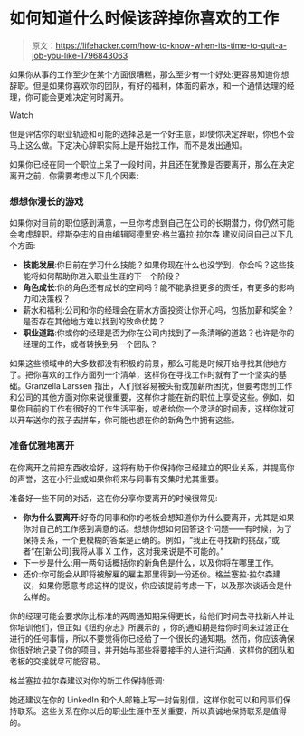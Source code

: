 # 如何知道什么时候该辞掉你喜欢的工作

> 原文：<https://lifehacker.com/how-to-know-when-its-time-to-quit-a-job-you-like-1796843063>

如果你从事的工作至少在某个方面很糟糕，那么至少有一个好处:更容易知道你想辞职。但是如果你喜欢你的团队，有好的福利，体面的薪水，和一个通情达理的经理，你可能会更难决定何时离开。

Watch

但是评估你的职业轨迹和可能的选择总是一个好主意，即使你决定辞职，你也不会马上这么做。下定决心辞职实际上是开始找工作，而不是发出通知。

如果你已经在同一个职位上呆了一段时间，并且还在犹豫是否要离开，那么在决定离开之前，你需要考虑以下几个因素:

### 想想你漫长的游戏

如果你对目前的职位感到满意，一旦你考虑到自己在公司的长期潜力，你仍然可能会考虑辞职。缪斯杂志的自由编辑阿德里安·格兰塞拉·拉尔森 建议问问自己以下几个方面:

*   **技能发展**:你目前在学习什么技能？如果你现在什么也没学到，你会吗？这些技能将如何帮助你进入职业生涯的下一个阶段？
*   **角色成长**:你的角色还有成长的空间吗？能不能承担更多的责任，有更多的影响力和决策权？
*   薪水和福利:公司和你的经理会在薪水方面投资让你开心吗，包括加薪和奖金？是否存在其他地方难以找到的致命优势？
*   **职业道路**:你或你的经理是否为你在公司内找到了一条清晰的道路？也许是你的经理的工作，或者转换到另一个团队？

如果这些领域中的大多数都没有积极的前景，那么可能是时候开始寻找其他地方了。把你喜欢的工作方面列一个清单，这样你在寻找工作时就有了一个坚实的基础。Granzella Larssen 指出，人们很容易被头衔或加薪所困扰，但要考虑到工作和公司的其他方面对你来说很重要，这样你才能在新的职位上享受这些。例如，如果你目前的工作有很好的工作生活平衡，或者给你一个灵活的时间表，这样你就可以开车送你的孩子去拼车，你可能也想在你的新角色中拥有这些。

### 准备优雅地离开

在你离开之前把东西收拾好，这将有助于你保持你已经建立的职业关系，并提高你的声誉，这在小行业或如果你将来与同事有交集时尤其重要。

准备好一些不同的对话，这在你分享你要离开的时候很常见:

*   **你为什么要离开**:好奇的同事和你的老板会想知道你为什么要离开，尤其是如果你对自己的工作感到满意的话。想想你想如何回答这个问题——有时候，为了保持关系，一个更模糊的答案是正确的。例如，“我正在寻找新的挑战，”或者“在[新公司]我将从事 X 工作，这对我来说是不可能的。”
*   下一步是什么:用一两句话概括你的新角色是什么，以及你将在哪里工作。
*   还价:你可能会从即将被解雇的雇主那里得到一份还价。格兰塞拉·拉尔森建议，如果你愿意考虑这样的提议，你应该提前考虑一下，以及那次谈话会是什么样的。

你的经理可能会要求你比标准的两周通知期呆得更长，给他们时间去寻找新人并让你培训他们，但正如《纽约杂志》所展示的 ，你的通知期是给你时间来过渡正在进行的任何事情，所以不要觉得你已经给了一个很长的通知期。然而，你应该确保你很好地记录了你的项目，并开始与那些将要接手的人进行沟通，这样你的团队和老板的交接就尽可能容易。

格兰塞拉·拉尔森建议对你的新工作保持低调:

她还建议在你的 LinkedIn 和个人邮箱上写一封告别信，这样你就可以和同事们保持联系。这些关系在你以后的职业生涯中至关重要，所以真诚地保持联系是值得的。